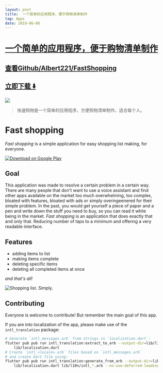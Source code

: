 ```yaml
---
layout: post
title:  一个简单的应用程序，便于购物清单制作
tag: Apps
date: 2019-06-08
---
```


# [一个简单的应用程序，便于购物清单制作 ](http://github.com/Albert221/FastShopping) 



## [查看Github/Albert221/FastShopping](http://github.com/Albert221/FastShopping)
## [立即下载 ️⬇️ ](https://codeload.github.com/Albert221/FastShopping/zip/master) 


 
![](https://flutterawesome.com/content/images/2019/01/FastShopping.jpg)
 
>
> 快速购物是一个简单的应用程序，方便购物清单制作，适合每个人。
>

 
<img align="left" src="https://i.imgur.com/Jb04dUM.png" alt=""/>

# Fast shopping

*Fast shopping* is a simple application for easy shopping list making, for 
everyone.

[![Download on Google 
Play](https://play.google.com/intl/en_us/badges/images/badge_new.png)](https://play.google.com/store/apps/details?id=me.wolszon.fastshopping)

## Goal

This application was made to resolve a certain problem in a certain way. 
There are many people that don't want to use a voice assistant and find 
other apps available on the market too much overwhelming, too complex, 
bloated with features, bloated with ads or simply overingeenered for their 
simple problem. In the past, you would get yourself a piece of paper and a 
pen and write down the stuff you need to buy, so you can read it while being 
in the market. *Fast shopping* is an application that does exactly that and 
only that. Reducing number of taps to a minimum and offering a very readable 
interface.

## Features

- adding items to list
- making items complete
- deleting specific items
- deleting all completed items at once

*and that's all!*

![Shopping list. Simply.](https://i.imgur.com/12AiVoL.png)

## Contributing

Everyone is welcome to contribute! But remember the main goal of this app.

If you are into localization of the app, please make use of the 
`intl_translation` package:

```bash
# Generate `intl_messages.arb` from strings in `localization.dart`:
flutter pub pub run intl_translation:extract_to_arb --output-dir=lib/l10n \
    lib/localization.dart
# Create `intl_<locale>.arb` files based on `intl_messages.arb`
# and create Dart file using:
flutter pub pub run intl_translation:generate_from_arb --output-dir=lib/l10n \
    lib/localization.dart lib/l10n/intl_*.arb --no-use-deferred-loading
```


